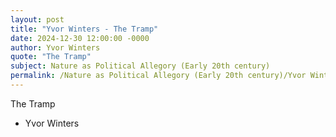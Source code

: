 ```yaml
---
layout: post
title: "Yvor Winters - The Tramp"
date: 2024-12-30 12:00:00 -0000
author: Yvor Winters
quote: "The Tramp"
subject: Nature as Political Allegory (Early 20th century)
permalink: /Nature as Political Allegory (Early 20th century)/Yvor Winters/Yvor Winters - The Tramp
---
```


The Tramp

- Yvor Winters
